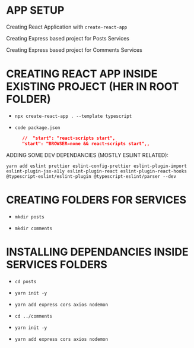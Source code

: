 # APP SETUP

Creating React Application with `create-react-app`

Creating Express based project for Posts Services

Creating Express based project for Comments Services

# CREATING REACT APP INSIDE EXISTING PROJECT (HER IN ROOT FOLDER)

- `npx create-react-app . --template typescript`

- `code package.json`

```json
      //  "start": "react-scripts start",
      "start": "BROWSER=none && react-scripts start",,
```

ADDING SOME DEV DEPENDANCIES (MOSTLY ESLINT RELATED): 

`yarn add eslint prettier eslint-config-prettier eslint-plugin-import eslint-plugin-jsx-a11y eslint-plugin-react eslint-plugin-react-hooks @typescript-eslint/eslint-plugin @typescript-eslint/parser --dev`

# CREATING FOLDERS FOR SERVICES

- `mkdir posts`

- `mkdir comments`

# INSTALLING DEPENDANCIES INSIDE SERVICES FOLDERS

- `cd posts`

- `yarn init -y`

- `yarn add express cors axios nodemon`

- `cd ../comments`

- `yarn init -y`

- `yarn add express cors axios nodemon`



